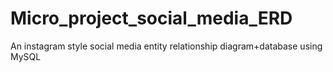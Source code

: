 # Micro_project_social_media_ERD
An instagram style social media entity relationship diagram+database using MySQL

